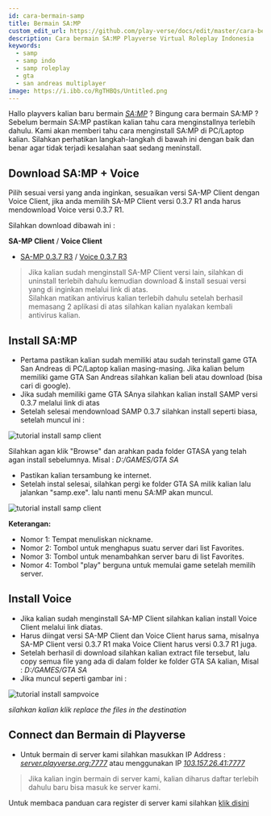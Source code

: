 ```yaml
---
id: cara-bermain-samp
title: Bermain SA:MP
custom_edit_url: https://github.com/play-verse/docs/edit/master/cara-bermain-samp.md
description: Cara bermain SA:MP Playverse Virtual Roleplay Indonesia
keywords:
  - samp
  - samp indo
  - samp roleplay
  - gta
  - san andreas multiplayer
image: https://i.ibb.co/RgTHBQs/Untitled.png
---
```


Hallo playvers kalian baru bermain [*SA:MP*](https://www.sa-mp.com/) ? Bingung cara bermain SA:MP ? Sebelum bermain SA:MP pastikan kalian tahu cara menginstallnya terlebih dahulu. Kami akan memberi tahu cara menginstall SA:MP di PC/Laptop kalian. Silahkan perhatikan langkah-langkah di bawah ini dengan baik dan benar agar tidak terjadi kesalahan saat sedang meninstall.

## Download SA:MP + Voice
Pilih sesuai versi yang anda inginkan, sesuaikan versi SA-MP Client dengan Voice Client, jika anda memilih SA-MP Client versi 0.3.7 R1 anda harus mendownload Voice versi 0.3.7 R1.

Silahkan download dibawah ini :

 **SA-MP Client** / **Voice Client**
 
 - [SA-MP 0.3.7 R3](https://drive.google.com/file/d/1zOht_KvMq-DSXKztaD9zsr2OxBZD0QyF/view?usp=sharing) / [Voice 0.3.7 R3](https://forum.playverse.org/attachment.php?aid=2)

> Jika kalian sudah menginstall SA-MP Client versi lain, silahkan di uninstall terlebih dahulu kemudian download & install sesuai versi yang di inginkan melalui link di atas.<br/>
Silahkan matikan antivirus kalian terlebih dahulu setelah berhasil memasang 2 aplikasi di atas silahkan kalian nyalakan kembali antivirus kalian.

## Install SA:MP  

- Pertama pastikan kalian sudah memiliki atau sudah terinstall game GTA San Andreas di PC/Laptop kalian masing-masing. Jika kalian belum memiliki game GTA San Andreas silahkan kalian beli atau download (bisa cari di google).
- Jika sudah memiliki game GTA SAnya silahkan kalian install SAMP versi 0.3.7 melalui link di atas
- Setelah selesai mendownload SAMP 0.3.7 silahkan install seperti biasa, setelah muncul ini :

![tutorial install samp client](https://otvet.imgsmail.ru/download/187841268_d000d4dca24d8df61999d5d51d2e3c5b_800.png)

Silahkan agan klik "Browse" dan arahkan pada folder GTASA yang telah agan install sebelumnya. Misal : *D:/GAMES/GTA SA*

- Pastikan kalian tersambung ke internet.
- Setelah instal selesai, silahkan pergi ke folder GTA SA milik kalian lalu jalankan "samp.exe". lalu nanti menu SA:MP akan muncul.

![tutorial install samp client](https://i.ibb.co/RgTHBQs/Untitled.png)

**Keterangan:**

- Nomor 1: Tempat menuliskan nickname.
- Nomor 2: Tombol untuk menghapus suatu server dari list Favorites.
- Nomor 3: Tombol untuk menambahkan server baru di list Favorites.
- Nomor 4: Tombol "play" berguna untuk memulai game setelah memilih server.

## Install Voice

 - Jika kalian sudah menginstall SA-MP Client silahkan kalian install Voice Client melalui link diatas.
 - Harus diingat versi SA-MP Client dan Voice Client harus sama, misalnya SA-MP Client versi 0.3.7 R1 maka Voice Client harus versi 0.3.7 R1 juga.
 - Setelah berhasil di download silahkan kalian extract file tersebut, lalu copy semua file yang ada di dalam folder ke folder GTA SA kalian, Misal : *D:/GAMES/GTA SA*
 - Jika muncul seperti gambar ini :

![tutorial install sampvoice](https://i.ibb.co/FHd64Tq/voice.png)

*silahkan kalian klik replace the files in the destination*

## Connect dan Bermain di Playverse

- Untuk bermain di server kami silahkan masukkan IP Address : [*server.playverse.org:7777*](samp://server.playverse.org:7777) atau menggunakan IP [*103.157.26.41:7777*](samp://103.157.26.41:7777)

> Jika kalian ingin bermain di server kami, kalian diharus daftar terlebih dahulu baru bisa masuk ke server kami.

Untuk membaca panduan cara register di server kami silahkan [klik disini](https://wiki.playverse.org/docs/cara-daftar-akun)
